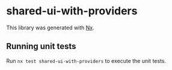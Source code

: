 # shared-ui-with-providers

This library was generated with [Nx](https://nx.dev).

## Running unit tests

Run `nx test shared-ui-with-providers` to execute the unit tests.

